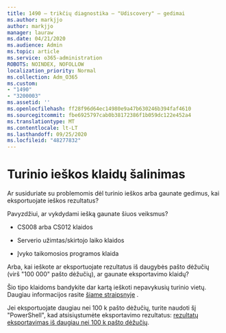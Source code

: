 ```yaml
---
title: 1490 – trikčių diagnostika – "Udiscovery" – gedimai
ms.author: markjjo
author: markjjo
manager: lauraw
ms.date: 04/21/2020
ms.audience: Admin
ms.topic: article
ms.service: o365-administration
ROBOTS: NOINDEX, NOFOLLOW
localization_priority: Normal
ms.collection: Adm_O365
ms.custom:
- "1490"
- "3200003"
ms.assetid: ''
ms.openlocfilehash: ff28f96d64ec14980e9a47b630246b394faf4610
ms.sourcegitcommit: fbe6925797cab0b38172386f1b059dc122e452a4
ms.translationtype: MT
ms.contentlocale: lt-LT
ms.lasthandoff: 09/25/2020
ms.locfileid: "48277832"
---
```

# <a name="troubleshoot-content-search-errors"></a>Turinio ieškos klaidų šalinimas

Ar susiduriate su problemomis dėl turinio ieškos arba gaunate gedimus, kai eksportuojate ieškos rezultatus?

Pavyzdžiui, ar vykdydami iešką gaunate šiuos veiksmus?

- CS008 arba CS012 klaidos

- Serverio užimtas/skirtojo laiko klaidos

- Įvyko taikomosios programos klaida

Arba, kai ieškote ar eksportuojate rezultatus iš daugybės pašto dėžučių (virš "100 000" pašto dėžučių), ar gaunate eksportavimo klaidų?

Šio tipo klaidoms bandykite dar kartą ieškoti nepavykusių turinio vietų. Daugiau informacijos rasite  [šiame straipsnyje](https://docs.microsoft.com/microsoft-365/compliance/retry-failed-content-search) .

Jei eksportuojate daugiau nei 100 k pašto dėžučių, turite naudoti šį "PowerShell", kad atsisiųstumėte eksportavimo rezultatus:  [rezultatų eksportavimas iš daugiau nei 100 k pašto dėžučių](https://docs.microsoft.com/microsoft-365/compliance/export-search-results?view=o365-worldwide%23exporting-results-from-more-than-100000-mailboxes).
